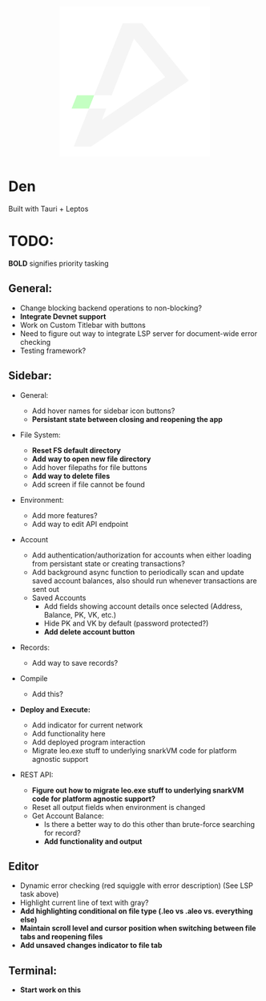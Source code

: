 <p align="center"> 
    <img alt="den" width="300" src="./src-tauri/icons/den.png">
</p>

# Den

Built with Tauri + Leptos

# TODO:

**BOLD** signifies priority tasking

## General:
- Change blocking backend operations to non-blocking?
- **Integrate Devnet support**
- Work on Custom Titlebar with buttons
- Need to figure out way to integrate LSP server for document-wide error checking
- Testing framework?

## Sidebar:
- General:
    - Add hover names for sidebar icon buttons?
    - **Persistant state between closing and reopening the app**
- File System:
    - **Reset FS default directory**
    - **Add way to open new file directory**
    - Add hover filepaths for file buttons
    - **Add way to delete files**
    - Add screen if file cannot be found

- Environment:
    - Add more features?
    - Add way to edit API endpoint
- Account
    - Add authentication/authorization for accounts when either loading from persistant state or creating transactions?
    - Add background async function to periodically scan and update saved account balances, also should run whenever transactions are sent out
    - Saved Accounts
        - Add fields showing account details once selected (Address, Balance, PK, VK, etc.)
        - Hide PK and VK by default (password protected?)
        - **Add delete account button**
- Records:
    - Add way to save records?
- Compile
    - Add this?
- **Deploy and Execute:**
    - Add indicator for current network
    - Add functionality here
    - Add deployed program interaction
    - Migrate leo.exe stuff to underlying snarkVM code for platform agnostic support
- REST API:
    - **Figure out how to migrate leo.exe stuff to underlying snarkVM code for platform agnostic support?**
    - Reset all output fields when environment is changed
    - Get Account Balance:
        - Is there a better way to do this other than brute-force searching for record?
        - **Add functionality and output**

## Editor
- Dynamic error checking (red squiggle with error description) (See LSP task above)
- Highlight current line of text with gray?
- **Add highlighting conditional on file type (.leo vs .aleo vs. everything else)**
- **Maintain scroll level and cursor position when switching between file tabs and reopening files**
- **Add unsaved changes indicator to file tab**

## Terminal:
- **Start work on this**




